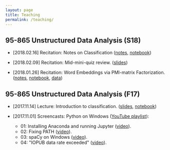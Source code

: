 ```yaml
---
layout: page
title: Teaching 
permalink: /teaching/
---
```


## 95-865 Unstructured Data Analysis (S18)

   * [2018.02.16] Recitation: Notes on Classification 
     ([notes](95865-recitation-classification.pdf),
      [notebook](https://gist.github.com/emaadmanzoor/0ba78a2920ea0858b54942eff8b08820))
   
   * [2018.02.09] Recitation: Mid-mini-quiz review. 
     ([slides](95865-recitation-mid_mini_quiz_review.pdf))

   * [2018.01.26] Recitation: Word Embeddings via PMI-matrix Factorization.
     ([notes](95865-recitation-word2vec_as_PMI.pdf),
      [notebook](https://gist.github.com/emaadmanzoor/1d06e0751a3f7d39bc6814941b37531d),
      [data](https://www.kaggle.com/hacker-news/hacker-news-posts/downloads/HN_posts_year_to_Sep_26_2016.csv))

## 95-865 Unstructured Data Analysis (F17)

   * [2017.11.14] Lecture: Introduction to classification.
     ([slides](https://speakerdeck.com/emaadmanzoor/introduction-to-classification),
      [notebook](https://gist.github.com/emaadmanzoor/0ba78a2920ea0858b54942eff8b08820))

   * [2017.11.01] Screencasts: Python on Windows ([YouTube playlist](https://www.youtube.com/watch?v=xKg2anRkg-M&list=PLcHK-U_3XaQvdjiU1d9r3dn_1xLyablE4)):
      * 01: Installing Anaconda and running Jupyter ([video](https://www.youtube.com/watch?v=xKg2anRkg-M&list=PLcHK-U_3XaQvdjiU1d9r3dn_1xLyablE4&index=1)).
      * 02: Fixing PATH ([video](https://www.youtube.com/watch?v=r1V_OcSIsEY&list=PLcHK-U_3XaQvdjiU1d9r3dn_1xLyablE4&index=2)).
      * 03: spaCy on Windows ([video](https://www.youtube.com/watch?v=hY_0YUKVNMU&list=PLcHK-U_3XaQvdjiU1d9r3dn_1xLyablE4&index=3)).
      * 04: "IOPUB data rate exceeded" ([video](https://www.youtube.com/watch?v=B_YlLf6fa5A&list=PLcHK-U_3XaQvdjiU1d9r3dn_1xLyablE4&index=4)).
